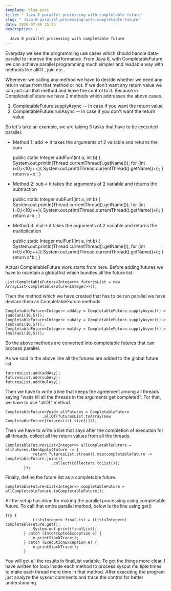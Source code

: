 ```yaml
---
template: blog-post
title: " Java 8 parallel processing with completable future"
slug: " Java-8-parallel-processing-with-completable-future"
date: 2020-07-09 15:55
description: |-
  
  Java 8 parallel processing with completable future
---
```

Everyday we see the programming use cases which should handle data-parallel to improve the performance. From Java 8, with CompletableFuture we can achieve parallel programming much simpler and readable way with methods like allOf , join etc..

Whenever we calling any method we have to decide whether we need any return value from that method or not. If we don't want any return value we can just call that method and leave the control to it. Because in CompletableFuture we have 2 methods which addresses the above cases.

1.  CompletableFuture.supplyAsync -- In case if you want the return value
2.  CompletableFuture.runAsync -- In case if you don't want the return value

So let's take an example, we are taking 3 tasks that have to be executed parallel.

 - Method 1: add -> it takes the arguments of 2 variable and returns the sum

    public static  Integer  addFun1(int a, int b) {
            System.out.println(Thread.currentThread().getName());
            for (int i=0;i<10;i++){
                System.out.print(Thread.currentThread().getName()+i);
            }
            return  a+b ;
        }

- Method 2: sub-> it takes the arguments of 2 variable and returns the subtraction

     public static  Integer  subFun1(int a, int b) {
            System.out.println(Thread.currentThread().getName());
            for (int i=0;i<10;i++){
                System.out.print(Thread.currentThread().getName()+i);
            }
            return  a-b ;
        }

- Method 3: mul-> it takes the arguments of 2 variable and returns the multiplication

     public static  Integer  mulFun1(int a, int b) {
            System.out.println(Thread.currentThread().getName());
            for (int i=0;i<10;i++){
                System.out.print(Thread.currentThread().getName()+i);
            }
            return  a*b ;
        }

Actual CompletableFuture work starts from here. Before adding futures we have to maintain a global list which bundles all the future list.

`List<CompletableFuture<Integer>> futuresList = new ArrayList<CompletableFuture<Integer>>();`

Then the method which we have created that has to be run parallel we have declare them as CompletableFuture methods.

    CompletableFuture<Integer> addAsy = CompletableFuture.supplyAsync(()->(addFun1(10,5)));
    CompletableFuture<Integer> subAsy = CompletableFuture.supplyAsync(()->(subFun1(10,5)));
    CompletableFuture<Integer> mulAsy = CompletableFuture.supplyAsync(()->(mulFun1(10,5)));

So the above methods are converted into completable futures that can process parallel.

As we said in the above line all the futures are added to the global future list.

    futuresList.add(addAsy);
    futuresList.add(subAsy);
    futuresList.add(mulAsy);

Then we have to write a line that keeps the agreement among all threads saying "waits till all the threads in the arguments get completed". For that, we have to use "allOf" method.

    CompletableFuture<Void> allFutures = CompletableFuture
                    .allOf(futuresList.toArray(new CompletableFuture[futuresList.size()]));
Then we have to write a line that says after the completion of execution for all threads, collect all the return values from all the threads.

    CompletableFuture<List<Integer>> allCompletableFuture = allFutures.thenApply(future -> {
                return futuresList.stream().map(completableFuture -> completableFuture.join())
                        .collect(Collectors.toList());
            });
Finally, define the future list as a completable future.

    CompletableFuture<List<Integer>> completableFuture = allCompletableFuture.toCompletableFuture();

All the setup has done for making the parallel processing using completable future. To call that entire parallel method, below is the line using get()

    try {
                List<Integer> finalList = (List<Integer>) completableFuture.get();
                System.out.print(finalList);
            } catch (InterruptedException e) {
                e.printStackTrace();
            } catch (ExecutionException e) {
                e.printStackTrace();
            }
You will get all the results in finalList variable.
To get the things more clear, I have written for loop inside each method to process sysout multiple times to make each thread more time in that method.
After executing the program just analyze the sysout comments and trace the control for better understanding.